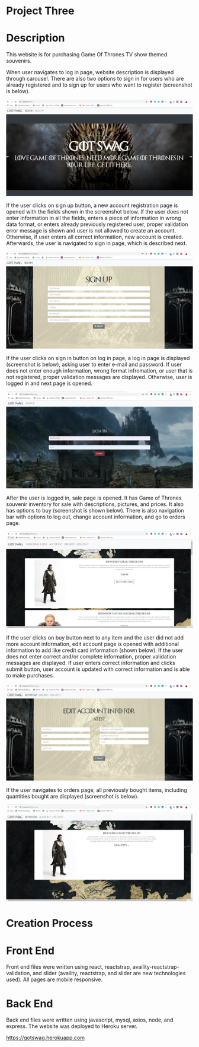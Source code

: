 # Project Three

# Description

This website is for purchasing Game Of Thrones TV show themed souvenirs.

When user navigates to log in page, website description is displayed through carousel. There are also two options to sign in for users who are already registered and to sign up for users who want to register (screenshot is below). 

![home](client/public/images/home.PNG)

If the user clicks on sign up button, a new account registration page is opened with the fields shown in the screenshot below. If the user does not enter information in all the fields, enters a piece of information in wrong data format, or enters already previously registered user, proper validation error message is shown and user is not allowed to create an account. Otherwise, if user enters all correct information, new account is created. Afterwards, the user is navigated to sign in page, which is described next.

![signup](client/public/images/signup.PNG)

If the user clicks on sign in button on log in page, a log in page is displayed (screenshot is below), asking user to enter e-mail and password. If user does not enter enough information, wrong format infromation, or user that is not registered, proper validation messages are displayed. Otherwise, user is logged in and next page is opened.

![signin](client/public/images/signin.PNG)

After the user is logged in, sale page is opened. It has Game of Thrones souvenir inventory for sale with descriptions, pictures, and prices. It also has options to buy (screenshot is shown below). There is also navigation bar with options to log out, change account information, and go to orders page.

![sale](client/public/images/sale.PNG)

If the user clicks on buy button next to any item and the user did not add more account information, edit account page is opened with additional information to add like credit card information (shown below). If the user does not enter correct and/or complete information, proper validation messages are displayed. If user enters correct information and clicks submit button, user account is updated with correct information and is able to make purchases.

![account](client/public/images/account.PNG)

If the user navigates to orders page, all previously bought items, including quantities bought are displayed (screenshot is below).

![order](client/public/images/order.PNG)

# Creation Process

# Front End

Front end files were written using react, reactstrap, availity-reactstrap-validation, and slider (availity, reactstrap, and slider are new technologies used). All pages are mobile responsive.

# Back End

Back end files were written using javascript, mysql, axios, node, and express. The website was deployed to Heroku server.

https://gotswag.herokuapp.com

